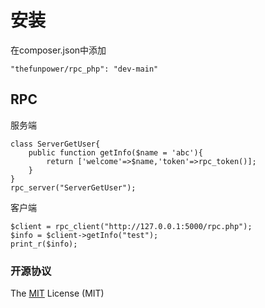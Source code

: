 # 安装

在composer.json中添加
~~~
"thefunpower/rpc_php": "dev-main" 
~~~
 
## RPC

服务端
~~~
class ServerGetUser{
    public function getInfo($name = 'abc'){
        return ['welcome'=>$name,'token'=>rpc_token()];
    }
}
rpc_server("ServerGetUser");
~~~

客户端
~~~
$client = rpc_client("http://127.0.0.1:5000/rpc.php");
$info = $client->getInfo("test");
print_r($info);
~~~ 
 



### 开源协议 

The [MIT](LICENSE) License (MIT)